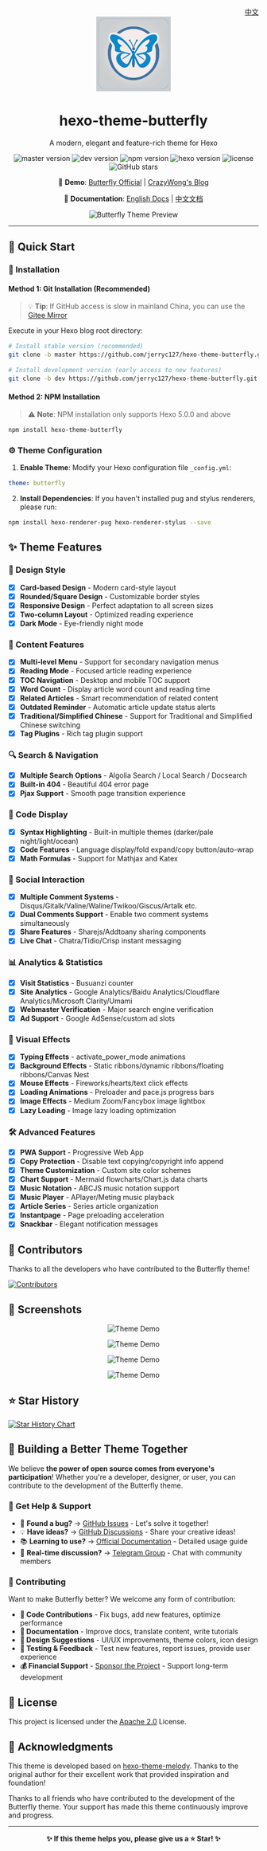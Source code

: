 <div align="right">
  <a title="中文" href="/README_CN.md">中文</a>
</div>

<div align="center">

<img src="./source/img/butterfly-icon.png" width="150" height="150" alt="Butterfly Logo" />

# hexo-theme-butterfly

A modern, elegant and feature-rich theme for Hexo

![master version](https://img.shields.io/github/package-json/v/jerryc127/hexo-theme-butterfly/master?color=%231ab1ad&label=master)
![dev version](https://img.shields.io/github/package-json/v/jerryc127/hexo-theme-butterfly/dev?label=dev)
![npm version](https://img.shields.io/npm/v/hexo-theme-butterfly?color=%09%23bf00ff)
![hexo version](https://img.shields.io/badge/hexo-5.3.0+-0e83cd)
![license](https://img.shields.io/github/license/jerryc127/hexo-theme-butterfly?color=FF5531)
![GitHub stars](https://img.shields.io/github/stars/jerryc127/hexo-theme-butterfly?style=social)

📢 **Demo**: [Butterfly Official](https://butterfly.js.org/) | [CrazyWong's Blog](https://blog.crazywong.com/)

📖 **Documentation**: [English Docs](https://butterfly.js.org/en/posts/butterfly-docs-en-get-started/) | [中文文档](https://butterfly.js.org/posts/21cfbf15/)

![Butterfly Theme Preview](https://cdn.jsdelivr.net/gh/jerryc127/CDN@m2/img/theme-butterfly-readme.png)

</div>

---

## 🚀 Quick Start

### 💾 Installation

#### Method 1: Git Installation (Recommended)

> 💡 **Tip**: If GitHub access is slow in mainland China, you can use the [Gitee Mirror](https://gitee.com/immyw/hexo-theme-butterfly.git)

Execute in your Hexo blog root directory:

```bash
# Install stable version (recommended)
git clone -b master https://github.com/jerryc127/hexo-theme-butterfly.git themes/butterfly
```

```bash
# Install development version (early access to new features)
git clone -b dev https://github.com/jerryc127/hexo-theme-butterfly.git themes/butterfly
```

#### Method 2: NPM Installation

> ⚠️ **Note**: NPM installation only supports Hexo 5.0.0 and above

```bash
npm install hexo-theme-butterfly
```

### ⚙️ Theme Configuration

1. **Enable Theme**: Modify your Hexo configuration file `_config.yml`:

```yaml
theme: butterfly
```

2. **Install Dependencies**: If you haven't installed pug and stylus renderers, please run:

```bash
npm install hexo-renderer-pug hexo-renderer-stylus --save
```

## ✨ Theme Features

### 🎨 Design Style
- [x] **Card-based Design** - Modern card-style layout
- [x] **Rounded/Square Design** - Customizable border styles
- [x] **Responsive Design** - Perfect adaptation to all screen sizes
- [x] **Two-column Layout** - Optimized reading experience
- [x] **Dark Mode** - Eye-friendly night mode

### 📝 Content Features
- [x] **Multi-level Menu** - Support for secondary navigation menus
- [x] **Reading Mode** - Focused article reading experience
- [x] **TOC Navigation** - Desktop and mobile TOC support
- [x] **Word Count** - Display article word count and reading time
- [x] **Related Articles** - Smart recommendation of related content
- [x] **Outdated Reminder** - Automatic article update status alerts
- [x] **Traditional/Simplified Chinese** - Support for Traditional and Simplified Chinese switching
- [x] **Tag Plugins** - Rich tag plugin support

### 🔍 Search & Navigation
- [x] **Multiple Search Options** - Algolia Search / Local Search / Docsearch
- [x] **Built-in 404** - Beautiful 404 error page
- [x] **Pjax Support** - Smooth page transition experience

### 🎨 Code Display
- [x] **Syntax Highlighting** - Built-in multiple themes (darker/pale night/light/ocean)
- [x] **Code Features** - Language display/fold expand/copy button/auto-wrap
- [x] **Math Formulas** - Support for Mathjax and Katex

### 💬 Social Interaction
- [x] **Multiple Comment Systems** - Disqus/Gitalk/Valine/Waline/Twikoo/Giscus/Artalk etc.
- [x] **Dual Comments Support** - Enable two comment systems simultaneously
- [x] **Share Features** - Sharejs/Addtoany sharing components
- [x] **Live Chat** - Chatra/Tidio/Crisp instant messaging

### 📊 Analytics & Statistics
- [x] **Visit Statistics** - Busuanzi counter
- [x] **Site Analytics** - Google Analytics/Baidu Analytics/Cloudflare Analytics/Microsoft Clarity/Umami
- [x] **Webmaster Verification** - Major search engine verification
- [x] **Ad Support** - Google AdSense/custom ad slots

### 🎪 Visual Effects
- [x] **Typing Effects** - activate_power_mode animations
- [x] **Background Effects** - Static ribbons/dynamic ribbons/floating ribbons/Canvas Nest
- [x] **Mouse Effects** - Fireworks/hearts/text click effects
- [x] **Loading Animations** - Preloader and pace.js progress bars
- [x] **Image Effects** - Medium Zoom/Fancybox image lightbox
- [x] **Lazy Loading** - Image lazy loading optimization

### 🛠️ Advanced Features
- [x] **PWA Support** - Progressive Web App
- [x] **Copy Protection** - Disable text copying/copyright info append
- [x] **Theme Customization** - Custom site color schemes
- [x] **Chart Support** - Mermaid flowcharts/Chart.js data charts
- [x] **Music Notation** - ABCJS music notation support
- [x] **Music Player** - APlayer/Meting music playback
- [x] **Article Series** - Series article organization
- [x] **Instantpage** - Page preloading acceleration
- [x] **Snackbar** - Elegant notification messages

## 🤝 Contributors

Thanks to all the developers who have contributed to the Butterfly theme!

[![Contributors](https://contrib.rocks/image?repo=jerryc127/hexo-theme-butterfly)](https://github.com/jerryc127/hexo-theme-butterfly/graphs/contributors)

## 📸 Screenshots

<div align="center">

![Theme Demo](https://cdn.jsdelivr.net/gh/jerryc127/CDN@m2/img/butterfly-readme-screenshots-1.jpg)

![Theme Demo](https://cdn.jsdelivr.net/gh/jerryc127/CDN@m2/img/butterfly-readme-screenshots-2.jpg)

![Theme Demo](https://cdn.jsdelivr.net/gh/jerryc127/CDN@m2/img/butterfly-readme-screenshots-3.jpg)

![Theme Demo](https://cdn.jsdelivr.net/gh/jerryc127/CDN@m2/img/butterfly-readme-screenshots-4.jpg)

</div>


## ⭐ Star History

[![Star History Chart](https://api.star-history.com/svg?repos=jerryc127/hexo-theme-butterfly&type=Date)](https://star-history.com/#jerryc127/hexo-theme-butterfly&Date)

## 🤝 Building a Better Theme Together

We believe **the power of open source comes from everyone's participation**! Whether you're a developer, designer, or user, you can contribute to the development of the Butterfly theme.

### 💬 Get Help & Support

- 🐛 **Found a bug?** → [GitHub Issues](https://github.com/jerryc127/hexo-theme-butterfly/issues) - Let's solve it together!
- 💡 **Have ideas?** → [GitHub Discussions](https://github.com/jerryc127/hexo-theme-butterfly/discussions) - Share your creative ideas!
- 📚 **Learning to use?** → [Official Documentation](https://butterfly.js.org/) - Detailed usage guide
- 💬 **Real-time discussion?** → [Telegram Group](https://t.me/bu2fly) - Chat with community members

### 🎯 Contributing

Want to make Butterfly better? We welcome any form of contribution:

- **🔧 Code Contributions** - Fix bugs, add new features, optimize performance
- **📝 Documentation** - Improve docs, translate content, write tutorials
- **🎨 Design Suggestions** - UI/UX improvements, theme colors, icon design
- **🧪 Testing & Feedback** - Test new features, report issues, provide user experience
- **💰 Financial Support** - [Sponsor the Project](https://buy.stripe.com/3cs6rP6YA91sbbG5kk) - Support long-term development

## 📄 License

This project is licensed under the [Apache 2.0](LICENSE) License.

## 🙏 Acknowledgments

This theme is developed based on [hexo-theme-melody](https://github.com/Molunerfinn/hexo-theme-melody). Thanks to the original author for their excellent work that provided inspiration and foundation!

Thanks to all friends who have contributed to the development of the Butterfly theme. Your support has made this theme continuously improve and progress.

---

<div align="center">

**✨ If this theme helps you, please give us a ⭐ Star! ✨**
</div>
